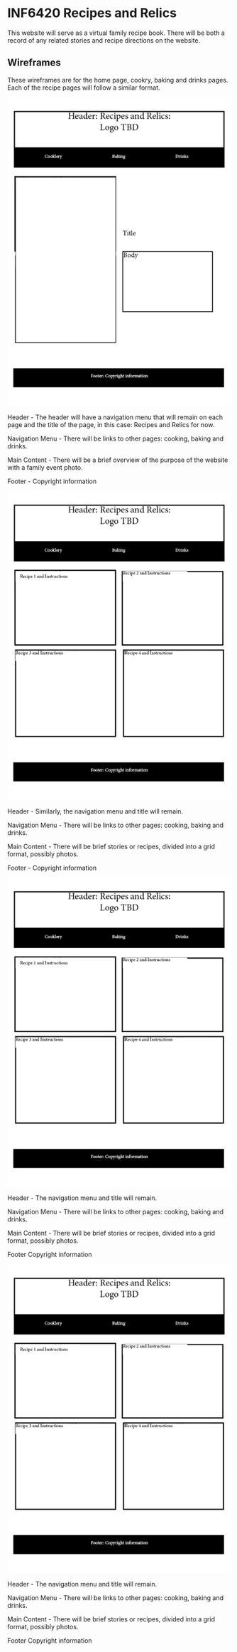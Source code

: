 # INF6420 Recipes and Relics 

This website will serve as a virtual family recipe book. There will be both a record of any related stories and recipe directions on the website.

## Wireframes 

These wireframes are for the home page, cookry, baking and drinks pages. Each of the recipe pages will follow a similar format. 

![wireframeoflandingpage](wireframes/home-wireframe.jpg)

Header - The header will have a navigation menu that will remain on each page and the title of the page, in this case: Recipes and Relics for now. 

Navigation Menu - There will be links to other pages: cooking, baking and drinks. 

Main Content - There will be a brief overview of the purpose of the website with a family event photo. 

Footer - Copyright information 

![wireframeofCookery](wireframes/Body-Wireframe.jpg)

Header - Similarly, the navigation menu and title will remain.

Navigation Menu - There will be links to other pages: cooking, baking and drinks. 

Main Content - There will be brief stories or recipes, divided into a grid format, possibly photos. 

Footer - Copyright information 

![wireframeofBaking](wireframes/Body-Wireframe.jpg)

Header - The navigation menu and title will remain.

Navigation Menu - There will be links to other pages: cooking, baking and drinks. 

Main Content - There will be brief stories or recipes, divided into a grid format, possibly photos.  

Footer Copyright information 

![wireframeofDrinks](wireframes/Body-Wireframe.jpg)

Header - The navigation menu and title will remain.

Navigation Menu - There will be links to other pages: cooking, baking and drinks. 

Main Content - There will be brief stories or recipes, divided into a grid format, possibly photos. 

Footer Copyright information 
 